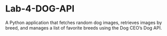 # Lab-4-DOG-API
A Python application that fetches random dog images, retrieves images by breed, and manages a list of favorite breeds using the Dog CEO’s Dog API.
